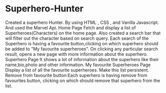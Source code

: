 # Superhero-Hunter
Created a superhero Hunter. 
By using HTML , CSS , and Vanilla Javascript.
And used the Marvel Api. Home Page Fetch and display a list of Superheroes(Characters) on the home page.
Also created a search bar that will filter out the character based on search query. 
Each search of the Superhero is having a favourite button,clicking on which superhero should be added to "My favourite superheroes". 
On clicking any particular search result, opens a new page with more information about the superhero.
Superhero Page It shows a lot of information about the superhero like their name,bio,photo and other information. 
My favourite Superheroes Page Display a list of all the favourite superheroes.
Make this list persistent.
Remove from favourite button:Each superhero is having remove from favourites button, clicking on which should remove that superhero from the list.
